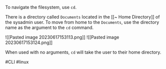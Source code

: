 To navigate the filesystem, use `cd`. 

There is a directory called `Documents` located in the [[~ Home Directory]] of the sysadmin user. To move from home to the `Documents`, use the directory name as the argument to the `cd` command. 

![[Pasted image 20230617153113.png]]
![[Pasted image 20230617153124.png]]

When used with no arguments, `cd` will take the user to their home directory. 



#CLI #linux 